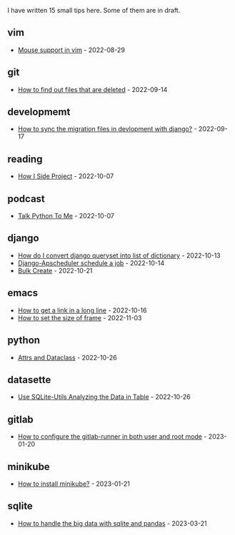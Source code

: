 I have written <!-- count starts -->15<!-- count ends --> small tips here. Some of them are in draft.

<!-- index starts -->
## vim

* [Mouse support in vim](https://github.com/stefanzweig/scratch/blob/main/vim/mouse-support-in-vim.md) - 2022-08-29

## git

* [How to find out files that are deleted](https://github.com/stefanzweig/scratch/blob/main/git/how-to-find-out-deleted-file.md) - 2022-09-14

## developmemt

* [How to sync the migration files in devlopment with django?](https://github.com/stefanzweig/scratch/blob/main/developmemt/how-to-sync-migrations-in-django.md) - 2022-09-17

## reading

* [How I Side Project](https://github.com/stefanzweig/scratch/blob/main/reading/how-i-side-project.md) - 2022-10-07

## podcast

* [Talk Python To Me](https://github.com/stefanzweig/scratch/blob/main/podcast/talk-python-to-me.md) - 2022-10-07

## django

* [How do I convert django queryset into list of dictionary](https://github.com/stefanzweig/scratch/blob/main/django/how-do-i-convert-django-queryset-into-list-of-dict.md) - 2022-10-13
* [Django-Apscheduler schedule a job](https://github.com/stefanzweig/scratch/blob/main/django/apscheduler.md) - 2022-10-14
* [Bulk Create](https://github.com/stefanzweig/scratch/blob/main/django/bulk_create.md) - 2022-10-21

## emacs

* [How to get a link in a long line](https://github.com/stefanzweig/scratch/blob/main/emacs/get-structural-href-link-in-long-line.md) - 2022-10-16
* [How to set the size of frame](https://github.com/stefanzweig/scratch/blob/main/emacs/set-frame-size.md) - 2022-11-03

## python

* [Attrs and Dataclass](https://github.com/stefanzweig/scratch/blob/main/python/attrs-and-dataclass.md) - 2022-10-26

## datasette

* [Use SQLite-Utils Analyzing the Data in Table](https://github.com/stefanzweig/scratch/blob/main/datasette/sqlite-utils-in-memory.md) - 2022-10-26

## gitlab

* [How to configure the gitlab-runner in both user and root mode](https://github.com/stefanzweig/scratch/blob/main/gitlab/gitlab-runner-tips.md) - 2023-01-20

## minikube

* [How to install minikube?](https://github.com/stefanzweig/scratch/blob/main/minikube/setup-minikube-env.md) - 2023-01-21

## sqlite

* [How to handle the big data with sqlite and pandas](https://github.com/stefanzweig/scratch/blob/main/sqlite/big_data.md) - 2023-03-21
<!-- index ends -->
